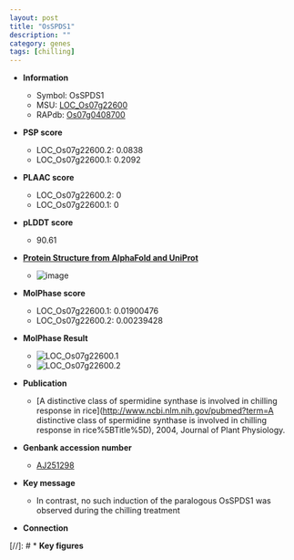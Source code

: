 ```yaml
---
layout: post
title: "OsSPDS1"
description: ""
category: genes
tags: [chilling]
---
```


* **Information**  
    + Symbol: OsSPDS1  
    + MSU: [LOC_Os07g22600](http://rice.plantbiology.msu.edu/cgi-bin/ORF_infopage.cgi?orf=LOC_Os07g22600)  
    + RAPdb: [Os07g0408700](http://rapdb.dna.affrc.go.jp/viewer/gbrowse_details/irgsp1?name=Os07g0408700)  

* **PSP score**  
    + LOC_Os07g22600.2: 0.0838 
    + LOC_Os07g22600.1: 0.2092 

* **PLAAC score**  
    + LOC_Os07g22600.2: 0 
    + LOC_Os07g22600.1: 0 

* **pLDDT score**
    + 90.61

* **[Protein Structure from AlphaFold and UniProt](https://www.uniprot.org/uniprotkb/Q9SMB1/entry#structure)**
    + ![image](https://ricepsp.github.io/images/Q9/AF-Q9SMB1-F1.png)

* **MolPhase score**
    + LOC_Os07g22600.1: 0.01900476
    + LOC_Os07g22600.2: 0.00239428

* **MolPhase Result**
    + ![LOC_Os07g22600.1](https://304243504.github.io/Pictures/LOC_Os07g/LOC_Os07g22600.1.png)
    + ![LOC_Os07g22600.2](https://304243504.github.io/Pictures/LOC_Os07g/LOC_Os07g22600.2.png)

* **Publication**  
    + [A distinctive class of spermidine synthase is involved in chilling response in rice](http://www.ncbi.nlm.nih.gov/pubmed?term=A distinctive class of spermidine synthase is involved in chilling response in rice%5BTitle%5D), 2004, Journal of Plant Physiology.

* **Genbank accession number**  
    + [AJ251298](http://www.ncbi.nlm.nih.gov/nuccore/AJ251298)

* **Key message**  
    + In contrast, no such induction of the paralogous OsSPDS1 was observed during the chilling treatment

* **Connection**  

[//]: # * **Key figures**  


